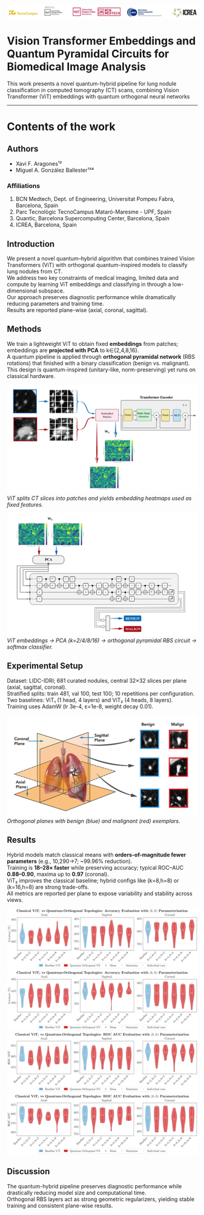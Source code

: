 ![](figures/logosQTML2024.jpg)

# Vision Transformer Embeddings and Quantum Pyramidal Circuits for Biomedical Image Analysis

This work presents a novel quantum-hybrid pipeline for lung nodule classification in computed tomography (CT) scans, combining Vision Transformer (ViT) embeddings with quantum orthogonal neural networks 

---

# Contents of the work

## Authors
- Xavi F. Aragones¹²
- Miguel A. González Ballester¹³⁴

### Affiliations
1. BCN Medtech, Dept. of Engineering, Universitat Pompeu Fabra, Barcelona, Spain
2. Parc Tecnològic TecnoCampus Mataró-Maresme - UPF, Spain
3. Quantic, Barcelona Supercomputing Center, Barcelona, Spain
4. ICREA, Barcelona, Spain


## Introduction
We present a novel quantum–hybrid algorithm that combines trained Vision Transformers (ViT) with orthogonal quantum-inspired models to classify lung nodules from CT.  
We address two key constraints of medical imaging, limited data and compute by learning ViT embeddings and classifying in through a low-dimensional subspace.  
Our approach preserves diagnostic performance while dramatically reducing parameters and training time.  
Results are reported plane-wise (axial, coronal, sagittal).

## Methods
We train a lightweight ViT to obtain fixed **embeddings** from patches; embeddings are **projected with PCA** to k∈{2,4,8,16}.  
A quantum pipeline is applied through **orthogonal pyramidal network** (RBS rotations) that finished with a binary classification (benign vs. malignant).  
This design is quantum-inspired (unitary-like, norm-preserving) yet runs on classical hardware.  


![ViT embedding extraction](figuresPaper/XeviArticleFinalPetitImatgeP1.png)  
*ViT splits CT slices into patches and yields embedding heatmaps used as fixed features.*

![End-to-end quantum-hybrid pipeline](figuresPaper/XeviArticleTerceraPetit.png)  
*ViT embeddings → PCA (k=2/4/8/16) → orthogonal pyramidal RBS circuit → softmax classifier.*

## Experimental Setup
Dataset: LIDC-IDRI; 681 curated nodules, central 32×32 slices per plane (axial, sagittal, coronal).  
Stratified splits: train 481, val 100, test 100; 10 repetitions per configuration.  
Two baselines: ViT₁ (1 head, 4 layers) and ViT₂ (4 heads, 8 layers).  
Training uses AdamW (lr 3e-4, ε=1e-8, weight decay 0.01).

![CT planes and examples](figuresPaper/Pulmons_Sagittal_Xevi.jpg)  
*Orthogonal planes with benign (blue) and malignant (red) exemplars.*

## Results
Hybrid models match classical means with **orders-of-magnitude fewer parameters** (e.g., 10,290→7; ~99.96% reduction).  
Training is **18–28× faster** while preserving accuracy; typical ROC–AUC **0.88–0.90**, maxima up to **0.97** (coronal).  
ViT₂ improves the classical baseline; hybrid configs like (k=8,h=8) or (k=16,h=8) are strong trade-offs.  
All metrics are reported per plane to expose variability and stability across views.

![Accuracy — ViT₁ vs Quantum](figuresPaper/VITperfPlusQH1accV2_6b.png)  
![Accuracy — ViT₂ vs Quantum](figuresPaper/VITperfPlusQH4accV2_6b.png)  
![ROC–AUC — ViT₁ vs Quantum](figuresPaper/VITperfPlusQH1rocV2_6b.png)  
![ROC–AUC — ViT₂ vs Quantum](figuresPaper/VITperfPlusQH4rocV2_6b.png)

## Discussion
The quantum-hybrid pipeline preserves diagnostic performance while drastically reducing model size and computational time.  
Orthogonal RBS layers act as strong geometric regularizers, yielding stable training and consistent plane-wise results.  


